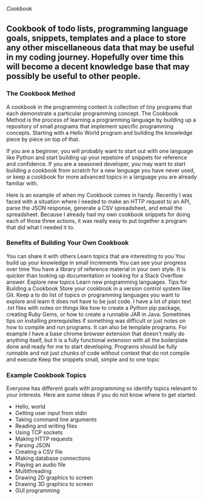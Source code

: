 ###### Cookbook
## Cookbook of todo lists, programming language goals, snippets, templates and a place to store any other miscellaneous data that may be useful in my coding journey. Hopefully over time this will become a decent knowledge base that may possibly be useful to other people.

### The Cookbook Method
A cookbook in the programming context is collection of tiny programs that each demonstrate a particular programming concept. The Cookbook Method is the process of learning a programming language by building up a repository of small programs that implement specific programming concepts. Starting with a Hello World program and building the knowledge piece by piece on top of that.

If you are a beginner, you will probably want to start out with one language like Python and start building up your repetoire of snippets for reference and confidence. If you are a seasoned developer, you may want to start building a cookbook from scratch for a new language you have never used, or keep a cookbook for more advanced topics in a language you are already familiar with.

Here is an example of when my Cookbook comes in handy. Recently I was faced with a situation where I needed to make an HTTP request to an API, parse the JSON response, generate a CSV spreadsheet, and email the spreadsheet. Because I already had my own cookbook snippets for doing each of those three actions, it was really easy to put together a program that did what I needed it to.

### Benefits of Building Your Own Cookbook
You can share it with others
Learn topics that are interesting to you
You build up your knowledge in small increments
You can see your progress over time
You have a library of reference material in your own style.
It is quicker than looking up documentation or looking for a Stack Overflow answer.
Explore new topics
Learn new programming languages.
Tips for Building a Cookbook
Store your cookbook in a version control system like Git.
Keep a to do list of topics or programming languages you want to explore and learn
It does not have to be just code. I have a lot of plain text .txt files with notes on things like how to create a Python pip package, creating Ruby Gems, or how to create a runnable JAR in Java. Sometimes tips on installing prerequisites if something was difficult or just notes on how to compile and run programs.
It can also be template programs. For example I have a base chrome browser extension that doesn't really do anything itself, but it is a fully functional extension with all the boilerplate done and ready for me to start developing.
Programs should be fully runnable and not just chunks of code without context that do not compile and execute
Keep the snippets small, simple and to one topic

### Example Cookbook Topics
Everyone has different goals with programming so identify topics relevant to your interests. Here are some ideas if you do not know where to get started.

  * Hello, world
  * Getting user input from stdin
  * Taking command line arguments
  * Reading and writing files
  * Using TCP sockets
  * Making HTTP requests
  * Parsing JSON
  * Creating a CSV file
  * Making database connections
  * Playing an audio file
  * Multithreading
  * Drawing 2D graphics to screen
  * Drawing 3D graphics to screen
  * GUI programming

